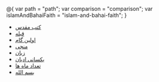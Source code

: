 ﻿@{
    var path = "path";
    var comparison = "comparison";
    var islamAndBahaiFaith = "islam-and-bahai-faith";
}
<ul>
    <li>
        <a href="/@path/@comparison/@islamAndBahaiFaith/holy-books">کتب مقدس</a>
    </li>
    <li>
        <a href="/@path/@comparison/@islamAndBahaiFaith/qibla">قبله</a>
    </li>
    <li>
        <a href="/@path/@comparison/@islamAndBahaiFaith/first-step">اولین گام</a>
    </li>
    <li>
        <a href="/@path/@comparison/@islamAndBahaiFaith/savior">منجی</a>
    </li>
    <li>
        <a href="/@path/@comparison/@islamAndBahaiFaith/language">زبان</a>
    </li>
    <li>
        <a href="/@path/@comparison/@islamAndBahaiFaith/religions-sameness">یکسانی ادیان</a>
    </li>
    <li>
        <a href="/@path/@comparison/@islamAndBahaiFaith/months-count">تعداد ماه ها</a>
    </li>
    <li>
        <a href="/@path/@comparison/@islamAndBahaiFaith/basmala">بسم الله</a>
    </li>
</ul>